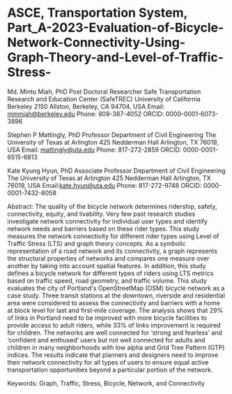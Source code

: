 # ASCE, Transportation System, Part_A-2023-Evaluation-of-Bicycle-Network-Connectivity-Using-Graph-Theory-and-Level-of-Traffic-Stress-

Md. Mintu Miah, PhD
Post Doctoral Researcher
Safe Transportation Research and Education Center (SafeTREC)
University of California Berkeley
2150 Allston, Berkeley, CA 94704, USA
Email: mmmiah@berkeley.edu
Phone: 808-387-4052
ORCID: 0000-0001-6073-3896
	
Stephen P Mattingly, PhD
Professor 
Department of Civil Engineering
The University of Texas at Arlington
425 Nedderman Hall 
Arlington, TX 76019, USA
Email: mattingly@uta.edu
Phone: 817-272-2859
ORCID: 0000-0001-6515-6813
	
Kate Kyung Hyun, PhD
Associate Professor 
Department of Civil Engineering
The University of Texas at Arlington
425 Nedderman Hall 
Arlington, TX 76019, USA
Email:kate.hyun@uta.edu
Phone: 817-272-9748
ORCID: 0000-0001-7432-8058	

 
 Abstract:
The quality of the bicycle network determines ridership, safety, connectivity, equity, and livability. Very few past research studies investigate network connectivity for individual user types and identify network needs and barriers based on these rider types. This study measures the network connectivity for different rider types using Level of Traffic Stress (LTS) and graph theory concepts. As a symbolic representation of a road network and its connectivity, a graph represents the structural properties of networks and compares one measure over another by taking into account spatial features. In addition, this study defines a bicycle network for different types of riders using LTS metrics based on traffic speed, road geometry, and traffic volume. This study evaluates the city of Portland's OpenStreetMap (OSM) bicycle network as a case study. Three transit stations at the downtown, riverside and residential area were considered to assess the connectivity and barriers with a home at block level for last and first-mile coverage. The analysis shows that 29% of links in Portland need to be improved with more bicycle facilities to provide access to adult riders, while 33% of links improvement is required for children. The networks are well connected for ‘strong and fearless’ and ‘confident and enthused’ users but not well connected for adults and children in many neighborhoods with low alpha and Grid Tree Pattern (GTP) indices. The results indicate that planners and designers need to improve their network connectivity for all types of users to ensure equal active transportation opportunities beyond a particular portion of the network. 

Keywords: Graph, Traffic, Stress, Bicycle, Network, and Connectivity
